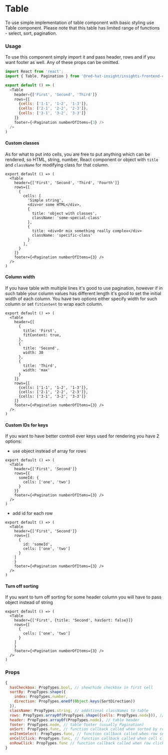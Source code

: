 # Table
To use simple implementation of table component with basic styling use Table component. Please note that this table has
limited range of functions - select, sort, pagination.

### Usage
To use this component simply import it and pass header, rows and if you want footer as well. Any of these props can be
omitted.
```javascript
import React from 'react';
import { Table, Pagination } from '@red-hat-insight/insights-frontend-components';

export default () => (
  <Table 
    header={['First', 'Second', 'Third']}
    rows={[
      {cells: ['1-1', '1-2', '1-3']},
      {cells: ['2-1', '2-2', '2-3']},
      {cells: ['3-1', '3-2', '3-3']}
    ]}
    footer={<Pagination numberOfItems={3} />
  />
) 

```

#### Custom classes

As for what to put into cells, you are free to put anything which can be rendered, so HTML, string, number, React component
or object with `title` and `className` for modifying class for that column.

```JSX
export default () => (
  <Table 
    header={['First', 'Second', 'Third', 'Fourth']}
    rows={[
      {
        cells: [
          'Simple string',
          <div>or some HTML</div>,
          {
            title: 'object with classes',
            className: 'some-special-class'
          },
          {
            title: <div>Or mix something really complex</div>
            className: 'specific-class'
          }
        ],
      }
    ]}
    footer={<Pagination numberOfItems={3} />
  />
) 
```

#### Column width

If you have table with multiple lines it's good to use pagination, however if in such table your column values has
different length it's good to set the initial width of each column. You have two options either specify width for such
column or set `fitContent` to wrap each column.

```JSX
export default () => (
  <Table 
    header={[
      {
        title: 'First',
        fitContent: true,
      },
      {
        title: 'Second',
        width: 30
      },
      {
        title: 'Third',
        width: 'max'
      }
    ]}
    rows={[
      {cells: ['1-1', '1-2', '1-3']},
      {cells: ['2-1', '2-2', '2-3']},
      {cells: ['3-1', '3-2', '3-3']}
    ]}
    footer={<Pagination numberOfItems={3} />
  />
) 
```

#### Custom IDs for keys

If you want to have better controll over keys used for rendering you have 2 options:
 * use object instead of array for rows

```JSX
export default () => (
  <Table 
    header={['First', 'Second']}
    rows={{
      someId: {
        cells: ['one', 'two']
      }
    }}
    footer={<Pagination numberOfItems={3} />
  />
) 
```

* add id for each row
```JSX
export default () => (
  <Table 
    header={['First', 'Second']}
    rows={[
      {
        id: 'someId',
        cells: ['one', 'two']
      }
    ]
    }
    footer={<Pagination numberOfItems={3} />
  />
) 
```

#### Turn off sorting
If you want to turn off sorting for some header column you will have to pass object instead of string
```JSX
export default () => (
  <Table 
    header={['First', {title: 'Second', hasSort: false}]}
    rows={[
      {
        cells: ['one', 'two']
      }
    ]
    }
    footer={<Pagination numberOfItems={3} />
  />
) 
```

### Props
```javascript
{
  hasCheckbox: PropTypes.bool, // show/hide checkbox in first cell
  sortBy: PropTypes.shape({
    index: PropTypes.number,
    direction: PropTypes.oneOf(Object.keys(SortDirection))
  }),
  className: PropTypes.string, // additional classNames to table
  rows: PropTypes.arrayOf(PropTypes.shape({cells: PropTypes.node})), // table body
  header: PropTypes.arrayOf(PropTypes.node), // table header
  footer: PropTypes.node, // table footer (usually Pagination)
  onSort: PropTypes.func, // function callback called when sorted by row
  onItemSelect: PropTypes.func, // function callback called when row selected
  onCellClick: PropTypes.func, // function callback called when cell clicked
  onRowClick: PropTypes.func // function callback called when row clicked
}
```
